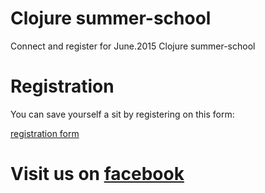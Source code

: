 # Clojure summer-school
Connect and register for June.2015 Clojure summer-school

# Registration

You can save yourself a sit by registering on this form:

[registration form](http://goo.gl/forms/m7zD6zGmFn)

# Visit us on [facebook](https://www.facebook.com/pages/Clojure-Summer-School-2015-Bucharest/549826708491302)
